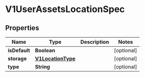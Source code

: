 # V1UserAssetsLocationSpec

## Properties
Name | Type | Description | Notes
------------ | ------------- | ------------- | -------------
**isDefault** | **Boolean** |  |  [optional]
**storage** | [**V1LocationType**](V1LocationType.md) |  |  [optional]
**type** | **String** |  |  [optional]
